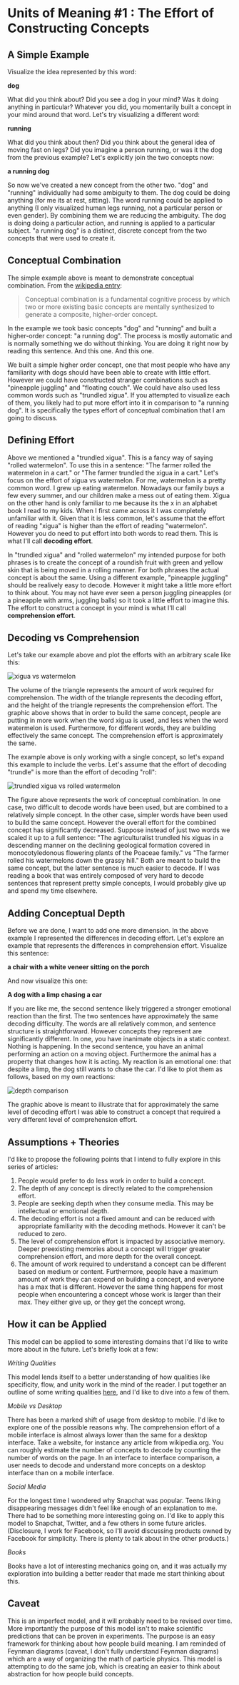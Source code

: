 # Units of Meaning #1 : The Effort of Constructing Concepts

## A Simple Example

Visualize the idea represented by this word:

**dog**

What did you think about? Did you see a dog in your mind? Was it doing anything in particular? Whatever you did, you momentarily built a concept in your mind around that word. Let's try visualizing a different word:

**running**

What did you think about then? Did you think about the general idea of moving fast on legs? Did you imagine a person running, or was it the dog from the previous example? Let's explicitly join the two concepts now:

**a running dog**

So now we've created a new concept from the other two. "dog" and "running" individually had some ambiguity to them. The dog could be doing anything (for me its at rest, sitting). The word running could be applied to anything (I only visualized human legs running, not a particular person or even gender). By combining them we are reducing the ambiguity. The dog is doing doing a particular action, and running is applied to a particular subject. "a running dog" is a distinct, discrete concept from the two concepts that were used to create it.

## Conceptual Combination

The simple example above is meant to demonstrate conceptual combination. From the [wikipedia entry](https://en.wikipedia.org/wiki/Conceptual_combination):

> Conceptual combination is a fundamental cognitive process by which two or more existing basic concepts are mentally synthesized to generate a composite, higher-order concept.

In the example we took basic concepts "dog" and "running" and built a higher-order concept: "a running dog". The process is mostly automatic and is normally something we do without thinking. You are doing it right now by reading this sentence. And this one. And this one.

We built a simple higher order concept, one that most people who have any familiarity with dogs should have been able to create with little effort. However we could have constructed stranger combinations such as "pineapple juggling" and "floating couch". We could have also used less common words such as "trundled xigua". If you attempted to visualize each of them, you likely had to put more effort into it in comparison to "a running dog". It is specifically the types effort of conceptual combination that I am going to discuss.

## Defining Effort

Above we mentioned a "trundled xigua". This is a fancy way of saying "rolled watermelon". To use this in a sentence: "The farmer rolled the watermelon in a cart." or "The farmer trundled the xigua in a cart." Let's focus on the effort of xigua vs watermelon. For me, watermelon is a pretty common word. I grew up eating watermelon. Nowadays our family buys a few every summer, and our children make a mess out of eating them. Xigua on the other hand is only familiar to me because its the x in an alphabet book I read to my kids. When I first came across it I was completely unfamiliar with it. Given that it is less common, let's assume that the effort of reading "xigua" is higher than the effort of reading "watermelon". However you do need to put effort into both words to read them. This is what I'll call **decoding effort**.

In "trundled xigua" and "rolled watermelon" my intended purpose for both phrases is to create the concept of a roundish fruit with green and yellow skin that is being moved in a rolling manner. For both phrases the actual concept is about the same. Using a different example, "pineapple juggling" should be realively easy to decode. However it might take a little more effort to think about. You may not have ever seen a person juggling pineapples (or a pineapple with arms, juggling balls) so it took a little effort to imagine this. The effort to construct a concept in your mind is what I'll call **comprehension effort**.

## Decoding vs Comprehension

Let's take our example above and plot the efforts with an arbitrary scale like this:

![xigua vs watermelon](content/xigua_vs_watermelon.png "xigua vs watermelon")

The volume of the triangle represents the amount of work required for comprehension. The width of the triangle represents the decoding effort, and the height of the triangle represents the comprehension effort. The graphic above shows that in order to build the same concept, people are putting in more work when the word xigua is used, and less when the word watermelon is used. Furthermore, for different words, they are building effectively the same concept. The comprehension effort is approximately the same.

The example above is only working with a single concept, so let's expand this example to include the verbs. Let's assume that the effort of decoding "trundle" is more than the effort of decoding "roll":

![trundled xigua vs rolled watermelon](content/trundled_xigua_vs_rolled_watermelon.png "trundled xigua vs rolled watermelon")

The figure above represents the work of conceptual combination. In one case, two difficult to decode words have been used, but are combined to a relatively simple concept. In the other case, simpler words have been used to build the same concept. However the overall effort for the combined concept has significantly decreased. Suppose instead of just two words we scaled it up to a full sentence: "The agriculturalist trundled his xiguas in a descending manner on the declining geological formation covered in monocotyledonous flowering plants of the Poaceae family." vs "The farmer rolled his watermelons down the grassy hill." Both are meant to build the same concept, but the latter sentence is much easier to decode. If I was reading a book that was entirely composed of very hard to decode sentences that represent pretty simple concepts, I would probably give up and spend my time elsewhere.

## Adding Conceptual Depth

Before we are done, I want to add one more dimension. In the above example I represented the differences in decoding effort. Let's explore an example that represents the differences in comprehension effort. Visualize this sentence:

**a chair with a white veneer sitting on the porch**

And now visualize this one:

**A dog with a limp chasing a car**

If you are like me, the second sentence likely triggered a stronger emotional reaction than the first. The two sentences have approximately the same decoding difficulty. The words are all relatively common, and sentence structure is straightforward. However concepts they represent are significantly different. In one, you have inanimate objects in a static context. Nothing is happening. In the second sentence, you have an animal performing an action on a moving object. Furthermore the animal has a property that changes how it is acting. My reaction is an emotional one: that despite a limp, the dog still wants to chase the car. I'd like to plot them as follows, based on my own reactions:

![depth comparison](content/depth_comparison.png "depth comparison")

The graphic above is meant to illustrate that for approximately the same level of decoding effort I was able to construct a concept that required a very different level of comprehension effort.

## Assumptions + Theories

I'd like to propose the following points that I intend to fully explore in this series of articles:

1. People would prefer to do less work in order to build a concept.
2. The depth of any concept is directly related to the comprehension effort.
3. People are seeking depth when they consume media. This may be intellectual or emotional depth.
4. The decoding effort is not a fixed amount and can be reduced with appropriate familiarity with the decoding methods. However it can't be reduced to zero.
5. The level of comprehension effort is impacted by associative memory. Deeper preexisting memories about a concept will trigger greater comprehension effort, and more depth for the overall concept.
6. The amount of work required to understand a concept can be different based on medium or content. Furthermore, people have a maximum amount of work they can expend on building a concept, and everyone has a max that is different. However the same thing happens for most people when encountering a concept whose work is larger than their max. They either give up, or they get the concept wrong.

## How it can be Applied

This model can be applied to some interesting domains that I'd like to write more about in the future. Let's briefly look at a few:

_Writing Qualities_

This model lends itself to a better understanding of how qualities like specificity, flow, and unity work in the mind of the reader. I put together an outline of some writing qualities [here](writing_qualities.md), and I'd like to dive into a few of them.

_Mobile vs Desktop_

There has been a marked shift of usage from desktop to mobile. I'd like to explore one of the possible reasons why. The comprehension effort of a mobile interface is almost always lower than the same for a desktop interface. Take a website, for instance any article from wikipedia.org. You can roughly estimate the number of concepts to decode by counting the number of words on the page. In an interface to interface comparison, a user needs to decode and understand more concepts on a desktop interface than on a mobile interface.

_Social Media_

For the longest time I wondered why Snapchat was popular. Teens liking disappearing messages didn't feel like enough of an explanation to me. There had to be something more interesting going on. I'd like to apply this model to Snapchat, Twitter, and a few others in some future aricles. (Disclosure, I work for Facebook, so I'll avoid discussing products owned by Facebook for simplicity. There is plenty to talk about in the other products.)

_Books_

Books have a lot of interesting mechanics going on, and it was actually my exploration into building a better reader that made me start thinking about this.

## Caveat

This is an imperfect model, and it will probably need to be revised over time. More importantly the purpose of this model isn't to make scientific predictions that can be proven in experiments. The purpose is an easy framework for thinking about how people build meaning. I am reminded of Feynman diagrams (caveat, I don't fully understand Feynman diagrams) which are a way of organizing the math of particle physics. This model is attempting to do the same job, which is creating an easier to think about abstraction for how people build concepts.
